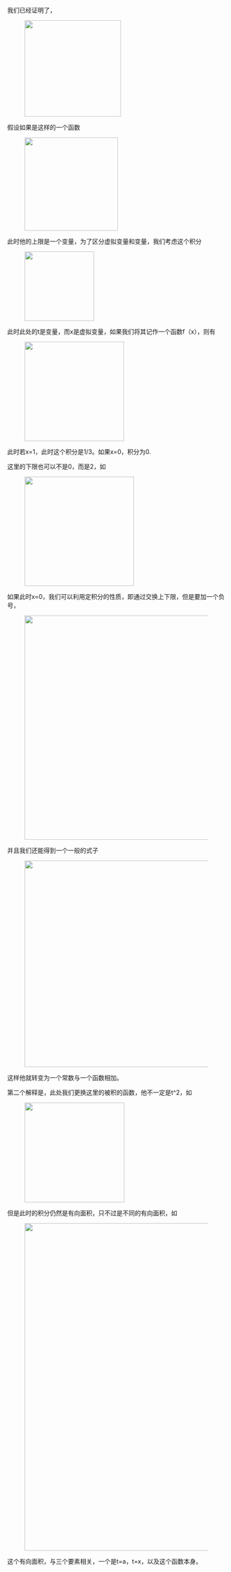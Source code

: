 <p data-pid="VOz_gREp">我们已经证明了，</p><figure data-size="normal"><img src="https://picx.zhimg.com/v2-d7b5d0fd6bf000fa8b75110b4a834672_720w.jpg?source=d16d100b" data-caption="" data-size="normal" data-rawwidth="222" data-rawheight="78" class="content_image" width="222"></figure><p data-pid="1E0vA1Mx">假设如果是这样的一个函数</p><figure data-size="normal"><img src="https://picx.zhimg.com/v2-6974ca4e608fb8db0417d8d048e1fc3c_720w.jpg?source=d16d100b" data-caption="" data-size="normal" data-rawwidth="215" data-rawheight="87" class="content_image" width="215"></figure><p data-pid="FcZyI_NP">此时他的上限是一个变量，为了区分虚拟变量和变量，我们考虑这个积分</p><figure data-size="normal"><img src="https://picx.zhimg.com/v2-4e2c197280762185b45e26af8338d40b_720w.jpg?source=d16d100b" data-caption="" data-size="normal" data-rawwidth="160" data-rawheight="87" class="content_image" width="160"></figure><p data-pid="Dqh_akQ3">此时此处的t是变量，而x是虚拟变量，如果我们将其记作一个函数f（x），则有</p><figure data-size="normal"><img src="https://pica.zhimg.com/v2-d19d3d9be582f7955b81c3063e3d6294_720w.jpg?source=d16d100b" data-caption="" data-size="normal" data-rawwidth="229" data-rawheight="79" class="content_image" width="229"></figure><p data-pid="5e5v70sw">此时若x=1，此时这个积分是1/3。如果x=0，积分为0.</p><p data-pid="685JW3pR">这里的下限也可以不是0，而是2，如</p><figure data-size="normal"><img src="https://pic1.zhimg.com/v2-b69fcfe2fb80a312478aed57d64b46cc_720w.jpg?source=d16d100b" data-caption="" data-size="normal" data-rawwidth="252" data-rawheight="89" class="content_image" width="252"></figure><p data-pid="9MPqvn9x">如果此时x=0，我们可以利用定积分的性质，即通过交换上下限，但是要加一个负号，</p><figure data-size="normal"><img src="https://picx.zhimg.com/v2-4b3bcc34b8724320cbae293e9f557e55_720w.jpg?source=d16d100b" data-caption="" data-size="normal" data-rawwidth="517" data-rawheight="96" class="origin_image zh-lightbox-thumb" width="517" data-original="https://picx.zhimg.com/v2-4b3bcc34b8724320cbae293e9f557e55_720w.jpg?source=d16d100b"></figure><p data-pid="npAUnvb0">并且我们还能得到一个一般的式子</p><figure data-size="normal"><img src="https://pica.zhimg.com/v2-9e3ad69342150d7542a58a1c8cea27ef_720w.jpg?source=d16d100b" data-caption="" data-size="normal" data-rawwidth="476" data-rawheight="79" class="origin_image zh-lightbox-thumb" width="476" data-original="https://picx.zhimg.com/v2-9e3ad69342150d7542a58a1c8cea27ef_720w.jpg?source=d16d100b"></figure><p data-pid="WuTDEHYx">这样他就转变为一个常数与一个函数相加。</p><p data-pid="Sfqr4o9X">第二个解释是，此处我们更换这里的被积的函数，他不一定是t^2，如</p><figure data-size="normal"><img src="https://picx.zhimg.com/v2-ba5c2ef6f29ca57a31389c37d4fa7032_720w.jpg?source=d16d100b" data-caption="" data-size="normal" data-rawwidth="230" data-rawheight="78" class="content_image" width="230"></figure><p data-pid="rVaDf87E">但是此时的积分仍然是有向面积，只不过是不同的有向面积，如</p><figure data-size="normal"><img src="https://pica.zhimg.com/v2-1e4842c693dd9c12e0a074cad776d344_720w.jpg?source=d16d100b" data-caption="" data-size="normal" data-rawwidth="755" data-rawheight="133" class="origin_image zh-lightbox-thumb" width="755" data-original="https://picx.zhimg.com/v2-1e4842c693dd9c12e0a074cad776d344_720w.jpg?source=d16d100b"></figure><p data-pid="5HLZA3M2">这个有向面积，与三个要素相关，一个是t=a，t=x，以及这个函数本身。</p><p></p>